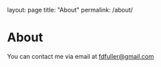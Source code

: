 layout: page
title: "About"
permalink: /about/

# About

You can contact me via email at fdfuller@gmail.com
